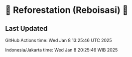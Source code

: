 
# 🌳 Reforestation (Reboisasi) 🌲

## Last Updated

GitHub Actions time: Wed Jan  8 13:25:46 UTC 2025

Indonesia/Jakarta time: Wed Jan  8 20:25:46 WIB 2025
